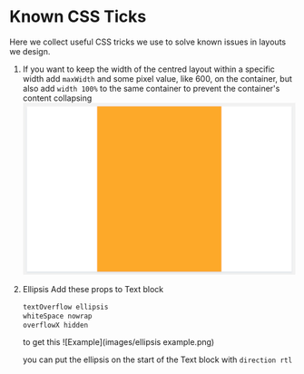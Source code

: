 # Known CSS Ticks

Here we collect useful CSS tricks we use to solve known issues in layouts we design.

1. If you want to keep the width of the centred layout within a specific width
   add `maxWidth` and some pixel value, like 600, on the container, but also add
   `width 100%` to the same container to prevent the container's content collapsing
   ![Center with the maxWidth and resizable with flex, no media query](images/centerMaxWidth.png)
   
2. Ellipsis
   Add these props to Text block
   ```
   textOverflow ellipsis
   whiteSpace nowrap
   overflowX hidden
   ```
   to get this ![Example](images/ellipsis example.png)
   
   you can put the ellipsis on the start of the Text block with
   `direction rtl`
   
